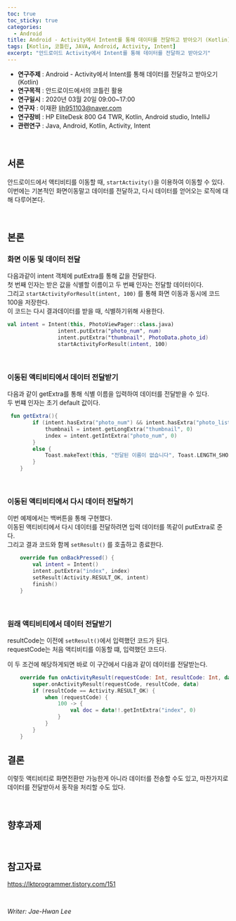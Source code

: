 ```yaml
---
toc: true
toc_sticky: true
categories:
  - Android
title: Android - Activity에서 Intent를 통해 데이터를 전달하고 받아오기 (Kotlin)
tags: [Kotlin, 코틀린, JAVA, Android, Activity, Intent]
excerpt: "안드로이드 Activity에서 Intent를 통해 데이터를 전달하고 받아오기"
---
```


* **연구주제** : Android - Activity에서 Intent를 통해 데이터를 전달하고 받아오기 (Kotlin)
* **연구목적** : 안드로이드에서의 코틀린 활용
* **연구일시** : 2020년 03월 20일 09:00~17:00
* **연구자** : 이재환 <ljh951103@naver.com>
* **연구장비** : HP EliteDesk 800 G4 TWR, Kotlin, Android studio, IntelliJ
* **관련연구** : Java, Android, Kotlin, Activity, Intent

<br>

## 서론

안드로이드에서 액티비티를 이동할 때, `startActivity()`을 이용하여 이동할 수 있다.  
이번에는 기본적인 화면이동말고 데이터를 전달하고, 다시 데이터를 얻어오는 로직에 대해 다루어본다.

<br>

## 본론

### **화면 이동 및 데이터 전달**

다음과같이 intent 객체에 putExtra를 통해 값을 전달한다.  
첫 번째 인자는 받은 값을 식별할 이름이고 두 번째 인자는 전달할 데이터이다.  
그리고 `startActivityForResult(intent, 100)` 를 통해 화면 이동과 동시에 코드 100을 저장한다.  
이 코드는 다시 결과데이터를 받을 때, 식별하기위해 사용한다.
````kotlin
val intent = Intent(this, PhotoViewPager::class.java)
                intent.putExtra("photo_num", num)
                intent.putExtra("thumbnail", PhotoData.photo_id)
                startActivityForResult(intent, 100)
````

<br>

### **이동된 액티비티에서 데이터 전달받기**

다음과 같이 getExtra를 통해 식별 이름을 입력하여 데이터를 전달받을 수 있다.  
두 번쨰 인자는 초기 default 값이다.

````kotlin
 fun getExtra(){
        if (intent.hasExtra("photo_num") && intent.hasExtra("photo_list")) {
            thumbnail = intent.getLongExtra("thumbnail", 0)
            index = intent.getIntExtra("photo_num", 0)
        }
        else {
            Toast.makeText(this, "전달된 이름이 없습니다", Toast.LENGTH_SHORT).show()
        }
    }
````

<br>

### **이동된 액티비티에서 다시 데이터 전달하기**

이번 예제에서는 백버튼을 통해 구현했다.  
이동된 액티비티에서 다시 데이터를 전달하려면 입력 데이터를 똑같이 putExtra로 준다.  
그리고 결과 코드와 함께 `setResult()` 를 호출하고 종료한다.
````kotlin
    override fun onBackPressed() {
        val intent = Intent()
        intent.putExtra("index", index)
        setResult(Activity.RESULT_OK, intent)
        finish()
    }
````

<br>

### **원래 액티비티에서 데이터 전달받기**

resultCode는 이전에 `setResult()`에서 입력했던 코드가 된다.  
requestCode는 처음 액티비티를 이동할 떄, 입력했던 코드다.

이 두 조건에 해당하게되면 바로 이 구간에서 다음과 같이 데이터를 전달받는다.

````kotlin
    override fun onActivityResult(requestCode: Int, resultCode: Int, data: Intent?) {
        super.onActivityResult(requestCode, resultCode, data)
        if (resultCode == Activity.RESULT_OK) {
            when (requestCode) {
                100 -> {
                    val doc = data!!.getIntExtra("index", 0)
                }
            }
        }
    }
````

## 결론

이렇듯 액티비티로 화면전환만 가능한게 아니라 데이터를 전송할 수도 있고, 마찬가지로 데이터를 전달받아서 동작을 처리할 수도 있다.

<br>

## 향후과제

<br>

## 참고자료

<https://lktprogrammer.tistory.com/151>

<br>

*Writer: Jae-Hwan Lee*
